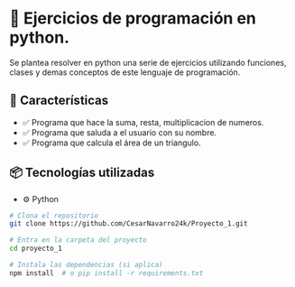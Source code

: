 # 🌟 Ejercicios de programación en python.

Se plantea resolver en python una serie de ejercicios utilizando funciones, clases y demas conceptos de este lenguaje de programación.

## 🚀 Características
- ✅ Programa que hace la suma, resta, multiplicacion de numeros.
- ✅ Programa que saluda a el usuario con su nombre.
- ✅ Programa que calcula el área de un triangulo.

## 📦 Tecnologías utilizadas

- ⚙️ Python
```bash
# Clona el repositorio
git clone https://github.com/CesarNavarro24k/Proyecto_1.git

# Entra en la carpeta del proyecto
cd proyecto_1

# Instala las dependencias (si aplica)
npm install  # o pip install -r requirements.txt
